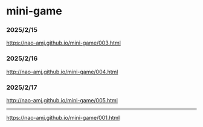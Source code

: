 # mini-game

### 2025/2/15
https://nao-amj.github.io/mini-game/003.html

### 2025/2/16
http://nao-amj.github.io/mini-game/004.html

### 2025/2/17
http://nao-amj.github.io/mini-game/005.html


---
https://nao-amj.github.io/mini-game/001.html


